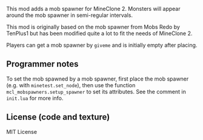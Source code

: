 This mod adds a mob spawner for MineClone 2.
Monsters will appear around the mob spawner in semi-regular intervals.

This mod is originally based on the mob spawner from Mobs Redo by TenPlus1
but has been modified quite a lot to fit the needs of MineClone 2.

Players can get a mob spawner by `giveme` and is initially empty after
placing.

## Programmer notes
To set the mob spawned by a mob spawner, first place the mob spawner
(e.g. with `minetest.set_node`), then use the function
`mcl_mobspawners.setup_spawner` to set its attributes. See the comment
in `init.lua` for more info.

## License (code and texture)
MIT License
